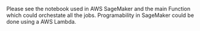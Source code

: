 
Please see the notebook used in AWS SageMaker and the main Function which could orchestate all the jobs. 
Programability in SageMaker could be done using a AWS Lambda. 
